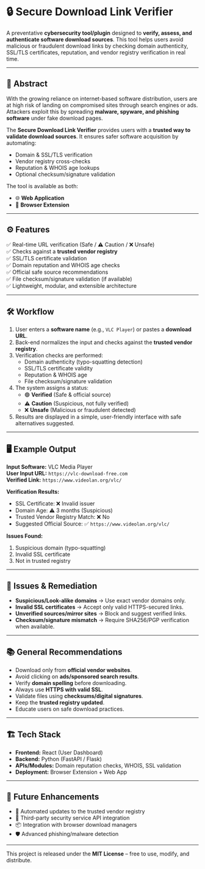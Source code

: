 # 🔒 Secure Download Link Verifier  

A preventative **cybersecurity tool/plugin** designed to **verify, assess, and authenticate software download sources**. This tool helps users avoid malicious or fraudulent download links by checking domain authenticity, SSL/TLS certificates, reputation, and vendor registry verification in real time.  

---

## 📌 Abstract  

With the growing reliance on internet-based software distribution, users are at high risk of landing on compromised sites through search engines or ads. Attackers exploit this by spreading **malware, spyware, and phishing software** under fake download pages.  

The **Secure Download Link Verifier** provides users with a **trusted way to validate download sources**. It ensures safer software acquisition by automating:  
- Domain & SSL/TLS verification  
- Vendor registry cross-checks  
- Reputation & WHOIS age lookups  
- Optional checksum/signature validation  

The tool is available as both:  
- 🌐 **Web Application**  
- 🧩 **Browser Extension**  

---

## ⚙️ Features  

✅ Real-time URL verification (Safe / ⚠ Caution / ❌ Unsafe)  
✅ Checks against a **trusted vendor registry**  
✅ SSL/TLS certificate validation  
✅ Domain reputation and WHOIS age checks  
✅ Official safe source recommendations  
✅ File checksum/signature validation (if available)  
✅ Lightweight, modular, and extensible architecture  

---

## 🛠️ Workflow  

1. User enters a **software name** (e.g., `VLC Player`) or pastes a **download URL**.  
2. Back-end normalizes the input and checks against the **trusted vendor registry**.  
3. Verification checks are performed:  
   - Domain authenticity (typo-squatting detection)  
   - SSL/TLS certificate validity  
   - Reputation & WHOIS age  
   - File checksum/signature validation  
4. The system assigns a status:  
   - 🟢 **Verified** (Safe & official source)  
   - ⚠ **Caution** (Suspicious, not fully verified)  
   - ❌ **Unsafe** (Malicious or fraudulent detected)  
5. Results are displayed in a simple, user-friendly interface with safe alternatives suggested.  

---

## 🖥️ Example Output  

**Input Software:** VLC Media Player  
**User Input URL:** `https://vlc-download-free.com`  
**Verified Link:** `https://www.videolan.org/vlc/`  

**Verification Results:**  
- SSL Certificate: ❌ Invalid issuer  
- Domain Age: ⚠ 3 months (Suspicious)  
- Trusted Vendor Registry Match: ❌ No  
- Suggested Official Source: ✅ `https://www.videolan.org/vlc/`  

**Issues Found:**  
1. Suspicious domain (typo-squatting)  
2. Invalid SSL certificate  
3. Not in trusted registry  

---

## 🚨 Issues & Remediation  

- **Suspicious/Look-alike domains** → Use exact vendor domains only.  
- **Invalid SSL certificates** → Accept only valid HTTPS-secured links.  
- **Unverified sources/mirror sites** → Block and suggest verified links.  
- **Checksum/signature mismatch** → Require SHA256/PGP verification when available.  

---

## 📚 General Recommendations  

- Download only from **official vendor websites**.  
- Avoid clicking on **ads/sponsored search results**.  
- Verify **domain spelling** before downloading.  
- Always use **HTTPS with valid SSL**.  
- Validate files using **checksums/digital signatures**.  
- Keep the **trusted registry updated**.  
- Educate users on safe download practices.  

---

## 🏗️ Tech Stack  

- **Frontend:** React (User Dashboard)  
- **Backend:** Python (FastAPI / Flask)  
- **APIs/Modules:** Domain reputation checks, WHOIS, SSL validation  
- **Deployment:** Browser Extension + Web App  

---

## 🚀 Future Enhancements  

- 🔄 Automated updates to the trusted vendor registry  
- 🔗 Third-party security service API integration  
- 📦 Integration with browser download managers  
- 🛡️ Advanced phishing/malware detection  

---


This project is released under the **MIT License** – free to use, modify, and distribute.  
